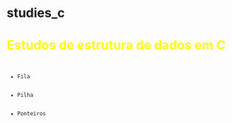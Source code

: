 # studies_c

<h1 style="color:#FFFF00">
  Estudos de estrutura de dados em C
</h1>
<ul>
    <code>
        <li>Fila</li>
        <li>Pilha</li>
        <li>Ponteiros</li>
    </code>
</ul>